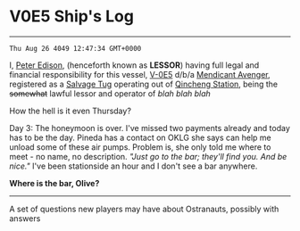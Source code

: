# V0E5 Ship's Log
----
`Thu Aug 26 4049 12:47:34 GMT+0000`

I, <ins>Peter Edison</ins>, (henceforth known as **LESSOR**) having full legal and financial responsibility for this vessel, <ins>V-0E5</ins> d/b/a <ins>Mendicant Avenger</ins>, registered as a <ins>Salvage Tug</ins> operating out of <ins>Qincheng Station</ins>, being the ~~somewhat~~ lawful lessor and operator of *blah blah blah*

How the hell is it even Thursday?

Day 3: The honeymoon is over. I've missed two payments already and today has to be the day. Pineda has a contact on OKLG she says can help me unload some of these air pumps. Problem is, she only told me where to meet - no name, no description. *"Just go to the bar; they'll find you. And be nice."* I've been stationside an hour and I don't see a bar anywhere.

__Where is the bar, Olive?__


----
A set of questions new players may have about Ostranauts, possibly with answers

